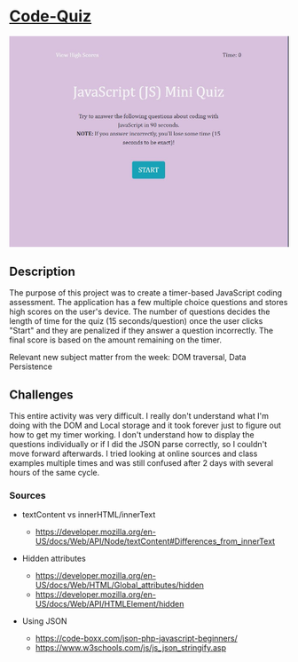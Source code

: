 # [Code-Quiz](https://lbernadel.github.io/Code-Quiz/)

![Code Quiz Screenshot](code-quiz.JPG)

## Description
The purpose of this project was to create a timer-based JavaScript coding assessment. The application has a few multiple choice questions and stores high scores on the user's device. The number of questions decides the length of time for the quiz (15 seconds/question) once the user clicks "Start" and they are penalized if they answer a question incorrectly. The final score is based on the amount remaining on the timer.

Relevant new subject matter from the week: DOM traversal, Data Persistence

## Challenges
This entire activity was very difficult. I really don't understand what I'm doing with the DOM and Local storage and it took forever just to figure out how to get my timer working. I don't understand how to display the questions individually or if I did the JSON parse correctly, so I couldn't move forward afterwards. I tried looking at online sources and class examples multiple times and was still confused after 2 days with several hours of the same cycle.

### Sources
- textContent vs innerHTML/innerText 
  - https://developer.mozilla.org/en-US/docs/Web/API/Node/textContent#Differences_from_innerText

- Hidden attributes
  - https://developer.mozilla.org/en-US/docs/Web/HTML/Global_attributes/hidden
  - https://developer.mozilla.org/en-US/docs/Web/API/HTMLElement/hidden

- Using JSON 
  - https://code-boxx.com/json-php-javascript-beginners/
  - https://www.w3schools.com/js/js_json_stringify.asp